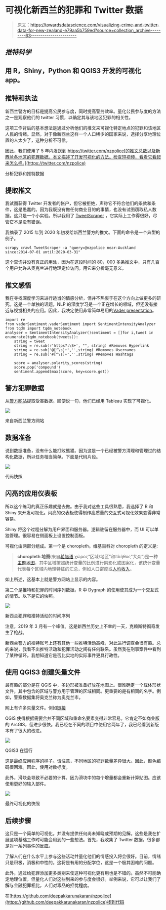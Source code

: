 # 可视化新西兰的犯罪和 Twitter 数据

> 原文：<https://towardsdatascience.com/visualizing-crime-and-twitter-data-for-new-zealand-e79aa5b759ed?source=collection_archive---------63----------------------->

## ***推特科学***

## 用 R，Shiny，Python 和 QGIS3 开发的可视化 app。

## 推特和执法

新西兰警方的目标是提高公民参与度，同时提高警务效率。量化公民参与度的方法之一是观察他们的 twitter 习惯，以确定其与该地区犯罪的相关性。

这项工作背后的基本想法是通过分析他们的推文来可视化特定地点的犯罪和该地区人民的情绪。显然，对于像新西兰这样一个人口稀少的国家来说，选择分享地理位置的人太少了，这种分析不可信。

因此，我们使用了 5 年内发送到 https://twitter.com/nzpolice[的推文总数以及新西兰各地区的犯罪数据。本文描述了开发可视化的方法。检查短视频，看看它看起来怎么样。](https://twitter.com/nzpolice)

分析犯罪和推特数据

## 提取推文

我试图获得 Twitter 开发者的帐户，但它被拒绝，声称它不符合他们的条款和条件，这是愚蠢的。因为我既没有做任何商业目的的事情，也没有试图窃取私人数据。这只是一个小实验。所以我用了 [TweetScraper](https://github.com/jonbakerfish/TweetScraper) ，它实际上工作得很好，尽管它不是没有错误。

我摘录了 2015 年到 2020 年初发给新西兰警方的推文。下面的命令是一个典型的例子。

```
scrapy crawl TweetScraper -a "query=@nzpolice near:Auckland since:2014-07-01 until:2020-03-31"
```

这个查询并没有真正的用处，因为在这段时间的 80，000 多条推文中，只有几百个用户允许从奥克兰进行地理定位访问。用它来分析毫无意义。

## 推文感悟

我在寻找深度学习来进行适当的情感分析，但并不热衷于在这个方向上做更多的研究。这是一个单独的话题，NLP 的深度学习是一个正在增长的领域，但还没有接近与视觉相关的应用。因此，我决定使用非常简单易用的[Vader presentation](https://github.com/cjhutto/vaderSentiment)。

```
import re
from vaderSentiment.vaderSentiment import SentimentIntensityAnalyzer
from tqdm import tqdm_notebook
analyser = SentimentIntensityAnalyzer()sentiment = []for i,tweet in enumerate(tqdm_notebook(tweets)):
    string = tweet
    string = re.sub(r'https?:\S+', "", string) #Removes Hyperlink
    string = re.sub('@[^\s]+','',string) #Removes Usernames
    string = re.sub('#[^\s]+','',string) #Removes Hashtags

    score = analyser.polarity_scores(string)
    score.pop('compound')
    sentiment.append(max(score, key=score.get))
```

## 警方犯罪数据

从[警方网站](https://www.police.govt.nz/about-us/publications-statistics/data-and-statistics/policedatanz/victimisation-time-and-place)提取受害数据。顺便说一句，他们已经用 Tableau 实现了可视化。

![](img/259d9dae066b146ef43469526fca7fa7.png)

来自新西兰警方网站

## 数据准备

说到数据准备，没有什么能打败熊猫。因为这是一个已经被警方清理和管理过的结构化数据，所以任务相当简单。下面是代码片段。

![](img/f60df5097afe4fc475edae89f98b056b.png)

代码快照

## 闪亮的应用仪表板

所以这个练习的真正乐趣就是去做。由于我对这些工具很熟悉，我选择了 R 和 Shiny 来开发可视化。闪亮的仪表板使得制作高质量的交互式可视化效果变得非常容易。

Shiny 将这个过程分解为用户界面和服务器。逻辑驻留在服务器中，而 UI 可以单独管理。很容易在侧面板上设置控制面板。

可视化由两部分组成。第一个是 choropleth。维基百科对 choropleth 的定义是:

> **choropleth 地图**(来自[希腊语](https://en.wikipedia.org/wiki/Greek_language) χῶρος“区域/地区”和πλῆθος“大众”)是一种[主题地图](https://en.wikipedia.org/wiki/Thematic_map)，其中区域按照统计变量的比例进行阴影化或图案化，该统计变量代表每个区域内地理特征的汇总，例如人口密度或[人均收入](https://en.wikipedia.org/wiki/Per-capita_income)。

如上所述，这基本上就是警方网站上显示的内容。

第二个是推特和犯罪的时间序列数据。R 中 Dygraph 的使用使其成为一个交互式的情节。以下是它的快照。

![](img/5efbe576dcb817484cc44713e086985b.png)

新西兰犯罪和推特活动的时间序列

注意，2019 年 3 月有一个峰值。这是新西兰历史上不幸的一天，克赖斯特彻奇发生了枪战。

新西兰警方的推特账号上还有其他一些推特活动高峰，对此进行调查会很有趣。总的来说，我看不出推特活动和犯罪活动之间有任何联系。虽然我在刑事案件中看到了某种循环。我想知道它是否比实地的实际事件更具行政性。

## 使用 QGIS3 创建矢量文件

最有趣的部分是在 QGIS 中，多边形被准备好放在地图上。很难确定一个载体形状文件，其中包含的区域与警方用于管理的区域相同。更重要的是有相同的名字。例如，警察数据集将奥克兰称为奥克兰市。

网上有许多矢量文件。例如[链接](https://freevectormaps.com/new-zealand)

QGIS 使得根据需要合并不同区域和重命名要素变得非常容易。它肯定不如商业版的 ArcGIS，但进步很快。我已经在不同的项目中使用它两年了，我已经看到新版本有了很大的改进。

![](img/6851170ea90530dbc25ed71a32f15139.png)

QGIS3 在运行

这是最终应用程序的样子。请注意，不同地区的犯罪数量差异很大。因此，颜色编码很困难。因此，使用对数标度。

此外，滑块会导致不必要的计算，因为滑块中的每个增量都会重新计算贴图。应该使用更好的输入部件。

![](img/651ee302d8ae4f22db3a2e603300b037.png)

最终可视化的快照

## 后续步骤

这只是一个简单的可视化，并没有提供任何尚未知晓或预期的见解。这些是我在扩展这项基础工作时可能会用到的一些想法。首先，我收集了 Twitter 数据。很多都是对一系列事件的反应。

了解人们在什么水平上参与这些活动并量化他们的情感投入将会很好。目前，情绪只是积极，消极和中性的。这将是有用的分配学位，这是一个极其困难的问题。

此外，通过给犯罪添加更多类别来使这种可视化更有用也是不错的。虽然不可能确定地理位置，但量化人们对这些到来的参与度会很好。举例来说，它可以让我们了解与金融犯罪相比，人们对毒品的担忧程度。

在[https://github.com/deepakkarunakaran/nzpolice](https://github.com/deepakkarunakaran/nzpolice)找到代码